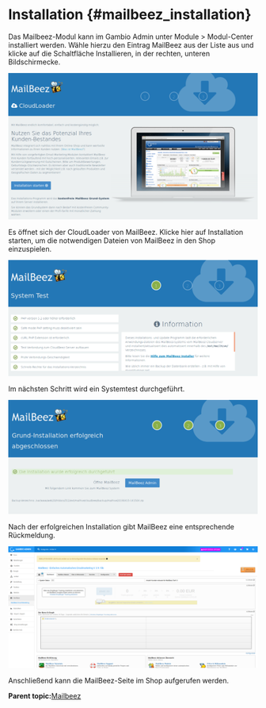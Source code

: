 # Installation {#mailbeez_installation}

Das Mailbeez-Modul kann im Gambio Admin unter Module \> Modul-Center installiert werden. Wähle hierzu den Eintrag MailBeez aus der Liste aus und klicke auf die Schaltfläche Installieren, in der rechten, unteren Bildschirmecke.

![](Bilder/mailbeez/mailbeez_001.png "Start des CloudLoaders")

Es öffnet sich der CloudLoader von MailBeez. Klicke hier auf Installation starten, um die notwendigen Dateien von MailBeez in den Shop einzuspielen.

![](Bilder/mailbeez/mailbeez_002.png "Durchführen des Systemtests")

Im nächsten Schritt wird ein Systemtest durchgeführt.

![](Bilder/mailbeez/mailbeez_003.png "Rückmeldung nach erfolgreicher Installation")

Nach der erfolgreichen Installation gibt MailBeez eine entsprechende Rückmeldung.

![](Bilder/mailbeez/mailbeez_004.png "Aufruf der MailBeez-Seite")

Anschließend kann die MailBeez-Seite im Shop aufgerufen werden.

**Parent topic:**[Mailbeez](7_4_13_Mailbeez.md)

